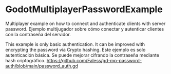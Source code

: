 # GodotMultiplayerPasswordExample

Multiplayer example on how to connect and authenticate clients with server password.
Ejemplo multijugador sobre cómo conectar y autenticar clientes con la contraseña del servidor.

This example is only basic authentication. It can be improved with encrypting the password via Crypto hashing.
Este ejemplo es solo autenticación básica. Se puede mejorar cifrando la contraseña mediante hash criptográfico.
https://github.com/Faless/gd-mp-password-auth/blob/main/password_auth.gd
